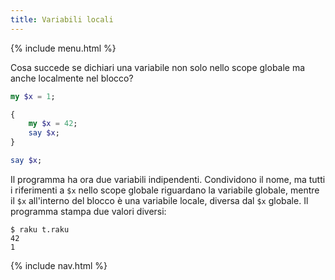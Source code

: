 ```yaml
---
title: Variabili locali
---
```


{% include menu.html %}

Cosa succede se dichiari una variabile non solo nello scope globale ma anche localmente nel blocco?

```raku
my $x = 1;

{
    my $x = 42;
    say $x;
}

say $x;
```

Il programma ha ora due variabili indipendenti. Condividono il nome, ma tutti i riferimenti a `$x` nello scope globale riguardano la variabile globale, mentre il `$x` all'interno del blocco è una variabile locale, diversa dal `$x` globale. Il programma stampa due valori diversi:

```console
$ raku t.raku
42
1
```

{% include nav.html %}